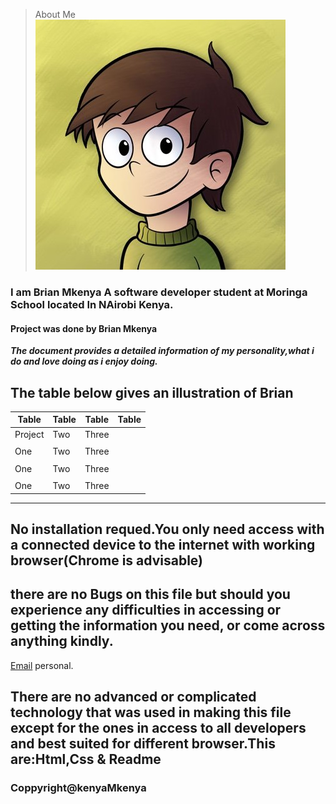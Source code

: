 <!-- Application Name -->
>About Me
![Kenyan](img/Brian.jpg)

<!-- Description -->
### I am Brian Mkenya A software developer student at Moringa School located In NAirobi Kenya.
<!-- contributors} -->
#### Project was done by Brian Mkenya
<!-- Description -->
***The document provides a detailed information of my personality,what i do and love doing as i enjoy doing.***
## The table below gives an illustration of Brian 



|Table |Table | Table|Table|
|  --- |   ---|   ---|---  |
|Project |Two   |Three |     |
|   |  |      |      |     |
|One   |Two   |Three |     |
|   |  |      |      |     |
|One   |Two   |Three |     |
|   |  |      |      |     |
|One   |Two   |Three |     |
---

<!-- Setup/installation -->
## No installation requed.You only need access with a connected device to the internet with working browser(Chrome is advisable)

<!-- Known Bugs -->
## there are no Bugs on this file but should you experience any difficulties in accessing or getting the information you need, or come across anything kindly.
[Email](briankhaifah@gmail.com) personal.
 


<!-- Technology Used -->
## There are no advanced or complicated technology that was used in making this file except for the ones in access to all developers and best suited for different browser.This are:Html,Css & Readme

<!-- lincense -->
### Coppyright@kenyaMkenya



